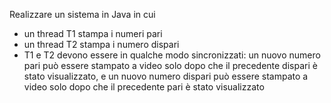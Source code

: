 Realizzare un sistema in Java in cui
- un thread T1 stampa i numeri pari
- un thread T2 stampa i numero dispari
- T1 e T2 devono essere in qualche modo sincronizzati: un nuovo numero pari può essere stampato a video solo dopo che il precedente dispari è stato visualizzato, e un nuovo numero dispari può essere stampato a video solo dopo che il precedente pari è stato visualizzato
